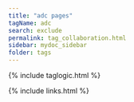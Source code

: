 ```yaml
---
title: "adc pages"
tagName: adc
search: exclude
permalink: tag_collaboration.html
sidebar: mydoc_sidebar
folder: tags
---
```

{% include taglogic.html %}

{% include links.html %}
